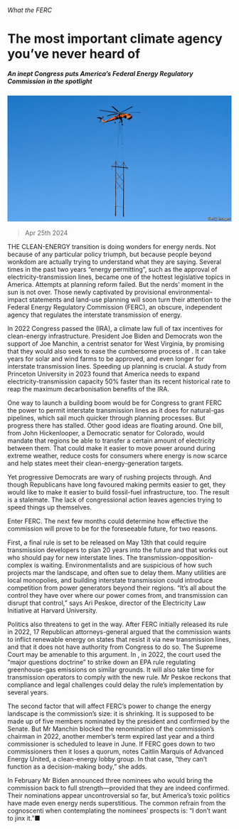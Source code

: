 ###### What the FERC

# The most important climate agency you’ve never heard of 

##### An inept Congress puts America’s Federal Energy Regulatory Commission in the spotlight 

![image](images/20240427_USP509.jpg) 

> Apr 25th 2024 

THE CLEAN-ENERGY transition is doing wonders for energy nerds. Not because of any particular policy triumph, but because people beyond wonkdom are actually trying to understand what they are saying. Several times in the past two years “energy permitting”, such as the approval of electricity-transmission lines, became one of the hottest legislative topics in America. Attempts at planning reform failed. But the nerds’ moment in the sun is not over. Those newly captivated by provisional environmental-impact statements and land-use planning will soon turn their attention to the Federal Energy Regulatory Commission (FERC), an obscure, independent agency that regulates the interstate transmission of energy. 

In 2022 Congress passed the  (IRA), a climate law full of tax incentives for clean-energy infrastructure. President Joe Biden and Democrats won the support of Joe Manchin, a centrist senator for West Virginia, by promising that they would also seek to ease the cumbersome process of . It can take years for solar and wind farms to be approved, and even longer for interstate transmission lines. Speeding up planning is crucial. A study from Princeton University in 2023 found that America needs to expand electricity-transmission capacity 50% faster than its recent historical rate to reap the maximum decarbonisation benefits of the IRA. 

One way to launch a building boom would be for Congress to grant FERC the power to permit interstate transmission lines as it does for natural-gas pipelines, which sail much quicker through planning processes. But progress there has stalled. Other good ideas are floating around. One bill, from John Hickenlooper, a Democratic senator for Colorado, would mandate that regions be able to transfer a certain amount of electricity between them. That could make it easier to move power around during extreme weather, reduce costs for consumers where energy is now scarce and help states meet their clean-energy-generation targets. 

Yet progressive Democrats are wary of rushing projects through. And though Republicans have long favoured making permits easier to get, they would like to make it easier to build fossil-fuel infrastructure, too. The result is a stalemate. The lack of congressional action leaves agencies trying to speed things up themselves. 

Enter FERC. The next few months could determine how effective the commission will prove to be for the foreseeable future, for two reasons. 

First, a final rule is set to be released on May 13th that could require transmission developers to plan 20 years into the future and that works out who should pay for new interstate lines. The transmission-opposition-complex is waiting. Environmentalists and  are suspicious of how such projects mar the landscape, and often sue to delay them. Many utilities are local monopolies, and building interstate transmission could introduce competition from power generators beyond their regions. “It’s all about the control they have over where our power comes from, and transmission can disrupt that control,” says Ari Peskoe, director of the Electricity Law Initiative at Harvard University. 

Politics also threatens to get in the way. After FERC initially released its rule in 2022, 17 Republican attorneys-general argued that the commission wants to inflict renewable energy on states that resist it via new transmission lines, and that it does not have authority from Congress to do so. The Supreme Court may be amenable to this argument. In , in 2022, the court used the “major questions doctrine” to strike down an EPA rule regulating greenhouse-gas emissions on similar grounds. It will also take time for transmission operators to comply with the new rule. Mr Peskoe reckons that compliance and legal challenges could delay the rule’s implementation by several years. 

The second factor that will affect FERC’s power to change the energy landscape is the commission’s size: it is shrinking. It is supposed to be made up of five members nominated by the president and confirmed by the Senate. But Mr Manchin blocked the renomination of the commission’s chairman in 2022, another member’s term expired last year and a third commissioner is scheduled to leave in June. If FERC goes down to two commissioners then it loses a quorum, notes Caitlin Marquis of Advanced Energy United, a clean-energy lobby group. In that case, “they can’t function as a decision-making body,” she adds. 

In February Mr Biden announced three nominees who would bring the commission back to full strength—provided that they are indeed confirmed. Their nominations appear uncontroversial so far, but America’s toxic politics have made even energy nerds superstitious. The common refrain from the cognoscenti when contemplating the nominees’ prospects is: “I don’t want to jinx it.”■



